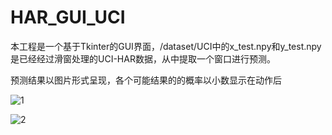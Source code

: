 # HAR_GUI_UCI

本工程是一个基于Tkinter的GUI界面，/dataset/UCI中的x_test.npy和y_test.npy是已经经过滑窗处理的UCI-HAR数据，从中提取一个窗口进行预测。

预测结果以图片形式呈现，各个可能结果的的概率以小数显示在动作后



![1](https://user-images.githubusercontent.com/37097826/121985161-cfe45b00-cdc6-11eb-8bca-9aac3f3d413c.jpg)


![2](https://user-images.githubusercontent.com/37097826/121985200-decb0d80-cdc6-11eb-94ba-a9921722b054.jpg)

